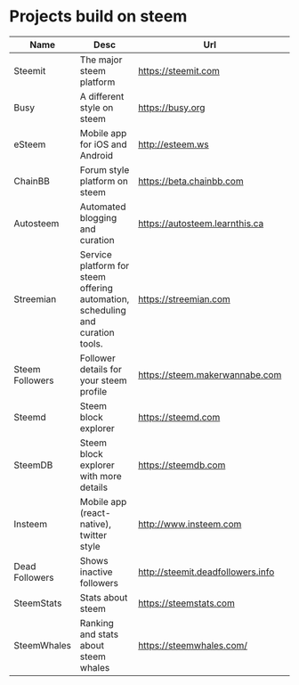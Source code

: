 # Projects build on steem
Name | Desc | Url | Creators | Status
---- | ---- | --- | -------- | ------
Steemit | The major steem platform | https://steemit.com | [@ned](https://steemit.com/@ned), [@dan](https://steemit.com/@dan) | Operating (beta)
Busy | A different style on steem | https://busy.org | ? | Operating 
eSteem | Mobile app for iOS and Android | http://esteem.ws | [@good-karma](https://steemit.com/@good-karma) | Operating
ChainBB | Forum style platform on steem | https://beta.chainbb.com | [@jesta](https://steemit.com/@jesta) | Operating (beta)
Autosteem | Automated blogging and curation | https://autosteem.learnthis.ca | [@unipsycho](https://steemit.com/@unipsycho)| Operating
Streemian | Service platform for steem offering automation, scheduling and curation tools. | https://streemian.com | [@xeroc](https://steemit.com/@xeroc) | Operating
Steem Followers | Follower details for your steem profile | https://steem.makerwannabe.com | [@shaunmza](https://steemit.com/@shaunmza) | Operating
Steemd | Steem block explorer | https://steemd.com | ? | Operating
SteemDB | Steem block explorer with more details | https://steemdb.com | [@jesta](https://steemit.com/@jesta) | Operating
Insteem | Mobile app (react-native), twitter style | http://www.insteem.com | [@sarasate](https://steemit.com) | Prototype (Alpha)
Dead Followers | Shows inactive followers | http://steemit.deadfollowers.info | [@mynameisbrian](https://steemit.com/@mynameisbrian) | Operating
SteemStats | Stats about steem | https://steemstats.com | [@jesta](https://steemit.com/@jesta) | Operating
SteemWhales | Ranking and stats about steem whales | https://steemwhales.com/ | [@heimindanger](https://steemit.com/@heimindanger) | Operating